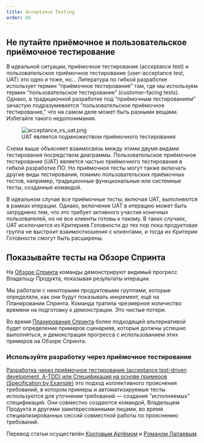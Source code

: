 ```yaml
---
title: Acceptance Testing
order: 65
---
```


## Не путайте приёмочное и пользовательское приёмочное тестирование

В идеальной ситуации, приёмочное тестирование (acceptance test) и пользовательское приёмочное тестирование (user-acceptance test, UAT) это одно и тоже, но... Литература по гибкой разработке использует термин “приёмочное тестирование” там, где мы используем термин “пользовательское тестирование” (customer-facing tests). Однако, в традиционной разработке под “приёмочным тестированием” зачастую подразумевается “пользовательское приёмочное тестирование,” что на самом деле может быть разными вещами. Избегайте такого недопонимания.

<figure>
  <img src="/img/test_automation/acceptance_vs_uat.png" alt="acceptance_vs_uat.png">
  <figcaption>UAT является подмножеством приёмочного тестирования</figcaption>
</figure>

Схема выше объясняет взаимосвязь между этими двумя видами тестирования посредством диаграммы. Пользовательское приёмочное тестирование (UAT) является частью приёмочного тестирования в гибкой разработке ПО. Но приёмочное тесты могут также включать другие виды тестирования, помимо пользовательских приёмочных тестов, например, традиционные функциональные или системные тесты, созданные командой.

В идеальном случае все приёмочные тесты, включая UAT, выполняются в рамках итерации. Однако, включение UAT в итерацию может быть затруднено тем, что это требует активного участия конечных пользователей, но не все клиенты готовы к такому. В таких случаях, UAT исключается из Критериев Готовности до тех пор пока продуктовая группа не выстроит взаимоотношения с клиентами, и тогда их Критерии Готовности смогут быть расширены.

## Показывайте тесты на Обзоре Спринта

На [Обзоре Спринта](../framework/sprint-review.html) команды демонстрируют видимый прогресс Владельцу Продукта, показывая результаты итерации.

Мы работали с некоторыми продуктовыми группами, которые определяли, как они будут показывать инкремент, ещё на Планировании Спринта. Команда тратила  чрезмерное количество времени на подготовку к демонстрации. Это чистые потери.

Во время [Планирования Спринта](../framework/sprint-planning-one.html) более подходящей альтернативой будет определение примеров сценариев, которые должны успешно выполняться, и демонстрация прогресса с использованием этих примеров на Обзоре Спринта.

### Используйте разработку через приёмочное тестирование

[Разработка через приёмочное тестирование (acceptance test-driven development, A-TDD) или Спецификация на основе примеров (Specification by Example)](specification-by-example.html) это подход коллективного прояснения требований, в котором примеры и автоматизируемые тесты используются для уточнения требований — создания "исполняемых" спецификаций. Они совместно создаются командой, Владельцем Продукта и другими заинтересованными лицами, во время специализированных сессий совместной работы по прояснению требований. 

Перевод статьи осуществлён [Кротовым Артёмом](https://www.facebook.com/artem.v.krotov) и [Романом Лапаевым](https://www.linkedin.com/in/romanlapaev).
